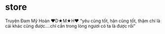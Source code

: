 # store
Truyện Đam Mỹ Hoàn ♥D★M★H♥ “yêu cũng tốt, hận cũng tốt, thậm chí là cái khác cũng được....chỉ cần trong lòng ngươi có ta là được rồi”
